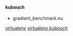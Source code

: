 
#### kubouch

* gradient_benchmark.nu

[virtualenv](https://github.com/pypa/virtualenv/tree/main/src/virtualenv/activation/nushell)
[virtualenv kubouch](https://github.com/kubouch/virtualenv/blob/main/src/virtualenv/activation/nushell/activate.nu)

